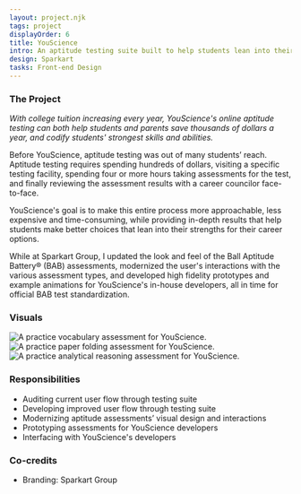 ```yaml
---
layout: project.njk
tags: project
displayOrder: 6
title: YouScience
intro: An aptitude testing suite built to help students lean into their strengths and save thousands of dollars a year in college.
design: Sparkart
tasks: Front-end Design
---
```


### The Project

_With college tuition increasing every year, YouScience's online aptitude testing can both help students and parents save thousands of dollars a year, and codify students' strongest skills and abilities._

Before YouScience, aptitude testing was out of many students&rsquo; reach. Aptitude testing requires spending hundreds of dollars, visiting a specific testing facility, spending four or more hours taking assessments for the test, and finally reviewing the assessment results with a career councilor face-to-face.

YouScience's goal is to make this entire process more approachable, less expensive and time-consuming, while providing in-depth results that help students make better choices that lean into their strengths for their career options.

While at Sparkart Group, I updated the look and feel of the Ball Aptitude Battery&reg; (BAB) assessments, modernized the user's interactions with the various assessment types, and developed high fidelity prototypes and example animations for YouScience's in-house developers, all in time for official BAB test standardization.

### Visuals

<div class="visuals">

![A practice vocabulary assessment for YouScience.](/images/img-youscience-practice.jpg)
![A practice paper folding assessment for YouScience.](/images/img-youscience-practice-2.jpg)
![A practice analytical reasoning assessment for YouScience.](/images/img-youscience-practice-3.jpg)

</div>

### Responsibilities

- Auditing current user flow through testing suite
- Developing improved user flow through testing suite
- Modernizing aptitude assessments&rsquo; visual design and interactions
- Prototyping assessments for YouScience developers
- Interfacing with YouScience's developers

### Co-credits

- Branding: Sparkart Group
